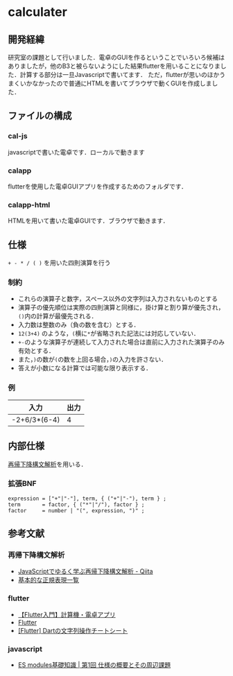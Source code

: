 # calculater

## 開発経緯
研究室の課題として行いました．電卓のGUIを作るということでいろいろ候補はありましたが，他のB3と被らないようにした結果flutterを用いることになりました．計算する部分は一旦Javascriptで書いてます．
ただ，flutterが思いのほかうまくいかなかったので普通にHTMLを書いてブラウザで動くGUIを作成しました．

## ファイルの構成
### cal-js
javascriptで書いた電卓です．ローカルで動きます
### calapp
flutterを使用した電卓GUIアプリを作成するためのフォルダです．
### calapp-html
HTMLを用いて書いた電卓GUIです．ブラウザで動きます．

## 仕様
`+ - * / ( )` を用いた四則演算を行う

### 制約
- これらの演算子と数字，スペース以外の文字列は入力されないものとする
- 演算子の優先順位は実際の四則演算と同様に，掛け算と割り算が優先され，`()`内の計算が最優先される．
- 入力数は整数のみ（負の数を含む）とする．
- `12(3+4)` のような，`(`横に`*`が省略された記法には対応していない．
- `+-`のような演算子が連続して入力された場合は直前に入力された演算子のみ有効とする．
- また，`)`の数が`(`の数を上回る場合，`)`の入力を許さない．
- 答えが小数になる計算では可能な限り表示する．

### 例
| 入力        | 出力 |
| ----------- | ---- |
| -2+6/3*(6-4) | 4    |

## 内部仕様
[再帰下降構文解析](https://ja.wikipedia.org/wiki/%E5%86%8D%E5%B8%B0%E4%B8%8B%E9%99%8D%E6%A7%8B%E6%96%87%E8%A7%A3%E6%9E%90)を用いる．

### 拡張BNF
```
expression = ["+"|"-"], term, { ("+"|"-"), term } ;
term       = factor, { ("*"|"/"), factor } ;
factor     = number | "(", expression, ")" ;
```



## 参考文献
### 再帰下降構文解析
- [JavaScriptでゆるく学ぶ再帰下降構文解析 - Qiita](https://qiita.com/aql/items/84cead7c028f54e089e0#1--2--3--7)
- [基本的な正規表現一覧](https://murashun.jp/article/programming/regular-expression.html)

### flutter
- [【Flutter入門】計算機・電卓アプリ](https://algorithm.joho.info/flutter/calculator-dart/)
- [Flutter](https://flutter.dev/)
- [[Flutter] Dartの文字列操作チートシート](https://zenn.dev/tris/articles/bf623e5e65fac3)

### javascript
- [ES modules基礎知識 | 第1回 仕様の概要とその周辺課題](https://www.codegrid.net/articles/2017-es-modules-1/)
